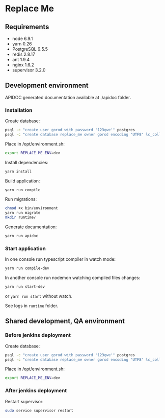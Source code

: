 # Replace Me

## Requirements

* node 6.9.1
* yarn 0.26
* PostgreSQL 9.5.5
* redis 2.8.17
* ant 1.9.4
* nginx 1.6.2
* supervisor 3.2.0

## Development environment

APIDOC generated documentation available at ./apidoc folder.

### Installation

Create database:
```sh
psql -c "create user gorod with password '123qwe'" postgres
psql -c "create database replace_me owner gorod encoding 'UTF8' lc_collate 'ru_RU.UTF-8' LC_CTYPE 'ru_RU.UTF-8' template template0;" postgres
```

Place in /opt/environment.sh:
```sh
export REPLACE_ME_ENV=dev
```

Install dependencies:
```sh
yarn install

```

Build application:
```sh
yarn run compile
```

Run migrations:
```sh
chmod +x bin/environment
yarn run migrate
mkdir runtime/
```

Generate documentation:
```sh
yarn run apidoc
```


### Start application

In one console run typescript compiler in watch mode:
```sh
yarn run compile-dev
```

In another console run nodemon watching compiled files changes:
```sh
yarn run start-dev
```
or `yarn run start` without watch.

See logs in `runtime` folder.


## Shared development, QA environment

### Before jenkins deployment

Create database:
```sh
psql -c "create user gorod with password '123qwe'" postgres
psql -c "create database replace_me owner gorod encoding 'UTF8' lc_collate 'ru_RU.UTF-8' LC_CTYPE 'ru_RU.UTF-8' template template0;" postgres
```

Place in /opt/environment.sh:
```sh
export REPLACE_ME_ENV=dev
```

### After jenkins deployment

Restart supervisor:
```sh
sudo service supervisor restart
```
